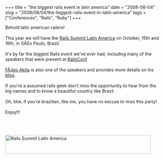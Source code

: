 +++ 
title = "the biggest rails event in latin america"
date = "2008-08-04"
slug = "2008/08/04/the-biggest-rails-event-in-latin-america"
tags =["Conferences", "Rails", "Ruby"]
+++

<p>
Behold latin american railers!<br><br>This year we will have the <a href="http://www.locaweb.com.br/railssummit/">Rails Summit Latin America</a> on October, 15th and 16th, in SÃ£o Paulo, Brazil.<br><br>It's by far the biggest Rails event we've ever had, including many of the speakers that were present at <a href="http://en.oreilly.com/rails2008/public/content/home">RailsConf</a>.<br><br><a href="http://akitaonrails.com/">FÃ¡bio Akita</a> is also one of the speakers and provides more details on his <a href="http://akitaonrails.com/2008/8/1/largada-para-o-maior-evento-de-rails-da-am-rica-latina">blog</a>.<br><br>If you're a assumed rails geek don't miss the opportunity to hear from the big names and to know a beautiful country like Brazil.<br><br>Oh, btw, if you're brazilian, like me, you have no excuse to miss this party!<br><br>Enjoy!!!<br><br><p><br><a href="http://www.locaweb.com.br/railssummit"><br><img src="http://www.akitaonrails.com/assets/2008/8/1/468x60.gif" alt="Rails Summit Latin America" title="Rails Summit Latin America" border="0" width="468" height="60"/></a>
</p>

